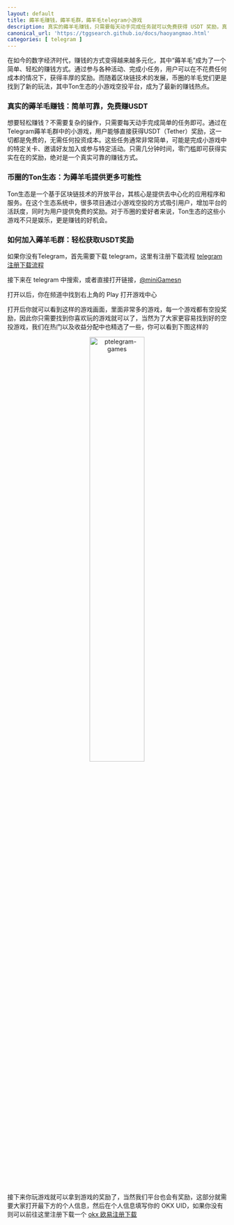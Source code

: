 ```yaml
---
layout: default
title: 薅羊毛赚钱，薅羊毛群，薅羊毛telegram小游戏
description: 真实的薅羊毛赚钱，只需要每天动手完成任务就可以免费获得 USDT 奖励，真实靠谱，无任何成本，币圈Ton生态小游戏空投奖励平台。
canonical_url: 'https://tggsearch.github.io/docs/haoyangmao.html'
categories: [ telegram ]
---
```

在如今的数字经济时代，赚钱的方式变得越来越多元化，其中“薅羊毛”成为了一个简单、轻松的赚钱方式。通过参与各种活动、完成小任务，用户可以在不花费任何成本的情况下，获得丰厚的奖励。而随着区块链技术的发展，币圈的羊毛党们更是找到了新的玩法，其中Ton生态的小游戏空投平台，成为了最新的赚钱热点。

### 真实的薅羊毛赚钱：简单可靠，免费赚USDT
想要轻松赚钱？不需要复杂的操作，只需要每天动手完成简单的任务即可。通过在Telegram薅羊毛群中的小游戏，用户能够直接获得USDT（Tether）奖励，这一切都是免费的，无需任何投资成本。这些任务通常非常简单，可能是完成小游戏中的特定关卡、邀请好友加入或参与特定活动。只需几分钟时间，零门槛即可获得实实在在的奖励，绝对是一个真实可靠的赚钱方式。

### 币圈的Ton生态：为薅羊毛提供更多可能性
Ton生态是一个基于区块链技术的开放平台，其核心是提供去中心化的应用程序和服务。在这个生态系统中，很多项目通过小游戏空投的方式吸引用户，增加平台的活跃度，同时为用户提供免费的奖励。对于币圈的爱好者来说，Ton生态的这些小游戏不只是娱乐，更是赚钱的好机会。

### 如何加入薅羊毛群：轻松获取USDT奖励
如果你没有Telegram，首先需要下载 telegram，这里有注册下载流程 [telegram注册下载流程](./telegram-ios.html)

接下来在 telegram 中搜索，或者直接打开链接，[@miniGamesn](./302.html?target=https://t.me/miniGamesn)

打开以后，你在频道中找到右上角的 Play 打开游戏中心

打开后你就可以看到这样的游戏画面，里面非常多的游戏，每一个游戏都有空投奖励，因此你只需要找到你喜欢玩的游戏就可以了，当然为了大家更容易找到好的空投游戏，我们在热门以及收益分配中也精选了一些，你可以看到下图这样的

<div align=center>
    <img alt="ptelegram-games" src="https://cdn.jsdelivr.net/gh/tggsearch/tggsearch.github.io/assets/img/telegram-games.webpp" class="page-img" width="50%" onerror="this.onerror=null;this.src='/assets/img/telegram-games.webp'" />
</div>

接下来你玩游戏就可以拿到游戏的奖励了，当然我们平台也会有奖励，这部分就需要大家打开最下方的个人信息，然后在个人信息填写你的 OKX UID，如果你没有则可以前往这里注册下载一个 [okx 欧易注册下载](./okx-install.html)
